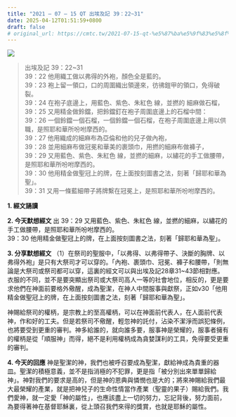 ```yaml
---
title: "2021 – 07 – 15 QT 出埃及記 39：22~31"
date: 2025-04-12T01:51:59+0800
draft: false
# original_url: https://cmtc.tw/2021-07-15-qt-%e5%87%ba%e5%9f%83%e5%8f%8a%e8%a8%98-39%ef%bc%9a2231
---
```


![](/images/qt.jpg)
> 出埃及記 39：22\~31  
> 39：22 他用織工做以弗得的外袍，顏色全是藍的。  
> 39：23 袍上留一領口，口的周圍織出領邊來，彷彿鎧甲的領口，免得破裂。  
> 39：24 在袍子底邊上，用藍色、紫色、朱紅色 線，並撚的 細麻做石榴，  
> 39：25 又用精金做鈴鐺，把鈴鐺釘在袍子周圍底邊上的石榴中間：  
> 39：26 一個鈴鐺一個石榴，一個鈴鐺一個石榴，在袍子周圍底邊上用以供職，是照耶和華所吩咐摩西的。  
> 39：27 他用織成的細麻布為亞倫和他的兒子做內袍，  
> 39：28 並用細麻布做冠冕和華美的裹頭巾，用撚的細麻布做褲子，  
> 39：29 又用藍色、紫色、朱紅色 線，並撚的細麻，以繡花的手工做腰帶，是照耶和華所吩咐摩西的。  
> 39：30 他用精金做聖冠上的牌，在上面按刻圖書之法，刻著「歸耶和華為聖」。  
> 39：31 又用一條藍細帶子將牌繫在冠冕上，是照耶和華所吩咐摩西的。

**1. 經文誦讀**

**2.  今天默想經文**
出 39：29 又用藍色、紫色、朱紅色 線，並撚的細麻，以繡花的手工做腰帶，是照耶和華所吩咐摩西的。  
39：30 他用精金做聖冠上的牌，在上面按刻圖書之法，刻著「歸耶和華為聖」。

**3. 分享默想經文**
（1）在祭司的聖服中，「以弗得、以弗得帶子、決斷的胸牌、以弗得外袍」是只有大祭司才可以穿的。「內袍、裹頭巾、冠冕、褲子和腰帶，「則無論是大祭司或祭司都可以穿，這裏的經文可以與出埃及記28章31\~43節相對應。衣服的不同，並不是要突顯出祭司或大祭司高人一等的社會地位，相反的，更是要求他們在神面前要格外儆醒，成為聖潔，在神人中間服事與獻祭，正如v30「他用精金做聖冠上的牌，在上面按刻圖書之法，刻著「歸耶和華為聖」。

神賜給祭司的權柄，是宗教上的至高權柄，可以在神面前代表人，在人面前代表神，作和好的工夫。但是若祭司不儆醒，輕忽神的託付，沾染不潔淨而誤犯條例，也將要受到更重的審判。神多給誰的，就向誰多要，服事神是榮耀的，服事者擁有的權柄是從「順服神」而得，絕不是利用權柄成為貪婪謀利的工具，免得要受更重的審判。

**4. 今天的回應**
神是聖潔的神，我們也被呼召要成為聖潔，獻給神成為貴重的器皿。聖潔的積極意義，並不是指消極的不犯罪，更是指「被分別出來單單歸給神」。神對我們的要求是高的，但是神的恩典與憐憫也是大的；將來神賜給我們最大最榮耀的產業，就是把神兒子的生命性情當作產業（聖靈的果子）賜給我們。我們愛神，就一定愛「神的屬性」，也應該盡上一切的努力，忘記背後，努力面前，為要得著神在基督耶穌裏，從上頭召我們來得的獎賞，也就是耶穌的屬性。
